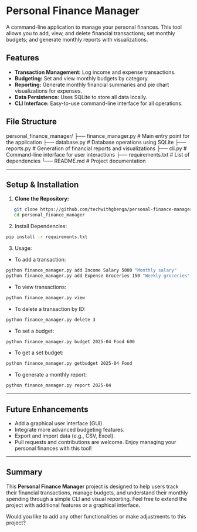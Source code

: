 # Personal Finance Manager

A command-line application to manage your personal finances. This tool allows you to add, view, and delete financial transactions; set monthly budgets; and generate monthly reports with visualizations.

## Features

- **Transaction Management:** Log income and expense transactions.
- **Budgeting:** Set and view monthly budgets by category.
- **Reporting:** Generate monthly financial summaries and pie chart visualizations for expenses.
- **Data Persistence:** Uses SQLite to store all data locally.
- **CLI Interface:** Easy-to-use command-line interface for all operations.

## File Structure

personal_finance_manager/ ├── finance_manager.py # Main entry point for the application ├── database.py # Database operations using SQLite ├── reports.py # Generation of financial reports and visualizations ├── cli.py # Command-line interface for user interactions ├── requirements.txt # List of dependencies └── README.md # Project documentation

---

## Setup & Installation

1. **Clone the Repository:**
```bash
   git clone https://github.com/techwithgbenga/personal-finance-manager.git
   cd personal_finance_manager
```
2. Install Dependencies:
```bash
pip install -r requirements.txt
```
3. Usage:
- To add a transaction:

```bash
python finance_manager.py add Income Salary 5000 "Monthly salary"
python finance_manager.py add Expense Groceries 150 "Weekly groceries"
```
- To view transactions:
```bash
python finance_manager.py view
```
- To delete a transaction by ID:
```bash
python finance_manager.py delete 3
```

- To set a budget:
```bash
python finance_manager.py budget 2025-04 Food 600
```

- To get a set budget:
```bash
python finance_manager.py getbudget 2025-04 Food
```

- To generate a monthly report:
```bash
python finance_manager.py report 2025-04
```

---

## Future Enhancements
- Add a graphical user interface (GUI).
- Integrate more advanced budgeting features.
- Export and import data (e.g., CSV, Excel).
- Pull requests and contributions are welcome. Enjoy managing your personal finances with this tool!

---

## Summary

This **Personal Finance Manager** project is designed to help users track their financial transactions, manage budgets, and understand their monthly spending through a simple CLI and visual reporting. Feel free to extend the project with additional features or a graphical interface.

Would you like to add any other functionalities or make adjustments to this project?
